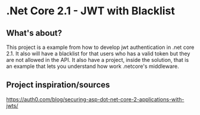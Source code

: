 # .Net Core 2.1 - JWT with Blacklist

## What's about?

This project is a example from how to develop jwt authentication in .net core 2.1. It also will have a blacklist for that users who has a valid token but they are not allowed in the API.
It also have a project, inside the solution, that is an example that lets you understand how work .netcore's middleware.

## Project inspiration/sources

https://auth0.com/blog/securing-asp-dot-net-core-2-applications-with-jwts/
